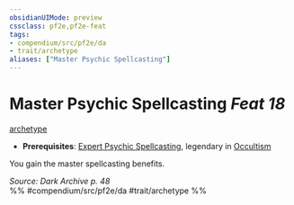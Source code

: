 ```yaml
---
obsidianUIMode: preview
cssclass: pf2e,pf2e-feat
tags:
- compendium/src/pf2e/da
- trait/archetype
aliases: ["Master Psychic Spellcasting"]
---
```

# Master Psychic Spellcasting  *Feat 18*  
[archetype](../../Rules/traits/archetype.md)  

- **Prerequisites**: [Expert Psychic Spellcasting](expert-psychic-spellcasting-da.md), legendary in [Occultism](../skills.md#Occultism)

You gain the master spellcasting benefits.

*Source: Dark Archive p. 48*  
%% #compendium/src/pf2e/da #trait/archetype %%